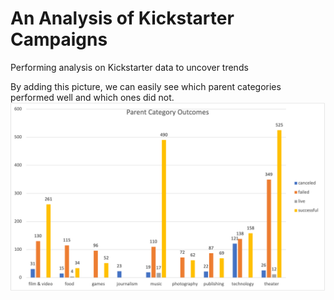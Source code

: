# An Analysis of Kickstarter Campaigns
Performing analysis on Kickstarter data to uncover trends

By adding this picture, we can easily see which parent categories performed well and which ones did not.
![ParentCategoryOutcome](https://github.com/tiffanylin706/kickstarter-analysis/blob/main/Parent%20Category%20Outcome.png?raw=true)

